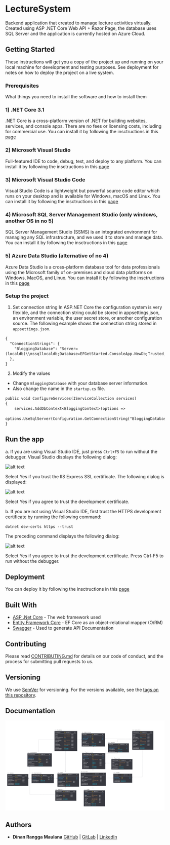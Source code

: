 # LectureSystem
Backend application that created to manage lecture activities virtually. Created using ASP .NET Core Web API + Razor Page, the database uses SQL Server and the application is currently hosted on Azure Cloud.

## Getting Started

These instructions will get you a copy of the project up and running on your local machine for development and testing purposes. See deployment for notes on how to deploy the project on a live system.

### Prerequisites

What things you need to install the software and how to install them

### 1) .NET Core 3.1

.NET Core is a cross-platform version of .NET for building websites, services, and console apps. There are no fees or licensing costs, including for commercial use.
You can install it by following the insctructions in this [page](https://dotnet.microsoft.com/download)

### 2) Microsoft Visual Studio

Full-featured IDE to code, debug, test, and deploy to any platform.
You can install it by following the insctructions in this [page](https://visualstudio.microsoft.com/vs/)

### 3) Microsoft Visual Studio Code

Visual Studio Code is a lightweight but powerful source code editor which runs on your desktop and is available for Windows, macOS and Linux.
You can install it by following the insctructions in this [page](https://code.visualstudio.com/download)

### 4) Microsoft SQL Server Management Studio (only windows, another OS in no 5)

SQL Server Management Studio (SSMS) is an integrated environment for managing any SQL infrastructure, and we used it to store and manage data. 
You can install it by following the insctructions in this [page](https://docs.microsoft.com/en-us/sql/ssms/download-sql-server-management-studio-ssms?view=sql-server-ver15)

### 5) Azure Data Studio (alternative of no 4)

Azure Data Studio is a cross-platform database tool for data professionals using the Microsoft family of on-premises and cloud data platforms on Windows, MacOS, and Linux. 
You can install it by following the insctructions in this [page](https://docs.microsoft.com/en-us/sql/azure-data-studio/what-is?view=sql-server-ver15)

### Setup the project

1) Set connection string
In ASP.NET Core the configuration system is very flexible, and the connection string could be stored in appsettings.json, an environment variable, the user secret store, or another configuration source. 
The following example shows the connection string stored in `appsettings.json`.

```
{
  "ConnectionStrings": {
    "BloggingDatabase": "Server=(localdb)\\mssqllocaldb;Database=EFGetStarted.ConsoleApp.NewDb;Trusted_Connection=True;"
  },
}
```

2) Modify the values
- Change `BloggingDatabase` with your database server information.
- Also change the name in the `startup.cs` file.

```
public void ConfigureServices(IServiceCollection services)
{
    services.AddDbContext<BloggingContext>(options =>
        options.UseSqlServer(Configuration.GetConnectionString("BloggingDatabase")));
}
```

## Run the app
a. If you are using Visual Studio IDE, just press `Ctrl+F5` to run without the debugger.
Visual Studio displays the following dialog:

![alt text](https://docs.microsoft.com/en-us/aspnet/core/getting-started/_static/trustcert.png?view=aspnetcore-3.1)

Select Yes if you trust the IIS Express SSL certificate.
The following dialog is displayed:

![alt text](https://docs.microsoft.com/en-us/aspnet/core/getting-started/_static/cert.png?view=aspnetcore-3.1)

Select Yes if you agree to trust the development certificate.

b. If you are not using Visual Studio IDE, first trust the HTTPS development certificate by running the following command:
```
dotnet dev-certs https --trust
```
The preceding command displays the following dialog:

![alt text](https://docs.microsoft.com/en-us/aspnet/core/getting-started/_static/cert.png?view=aspnetcore-3.1)

Select Yes if you agree to trust the development certificate.
Press Ctrl-F5 to run without the debugger.

## Deployment

You can deploy it by following the insctructions in this [page](https://docs.microsoft.com/en-us/aspnet/core/tutorials/publish-to-azure-webapp-using-vs?view=aspnetcore-3.1)

## Built With

* [ASP .Net Core](https://docs.microsoft.com/en-us/aspnet/core/?view=aspnetcore-3.1) - The web framework used
* [Entity Framework Core](https://docs.microsoft.com/en-us/ef/core/) - EF Core as an object-relational mapper (O/RM)
* [Swagger](https://swagger.io/) - Used to generate API Documentation

## Contributing

Please read [CONTRIBUTING.md](https://gist.github.com/PurpleBooth/b24679402957c63ec426) for details on our code of conduct, and the process for submitting pull requests to us.

## Versioning

We use [SemVer](http://semver.org/) for versioning. For the versions available, see the [tags on this repository](https://github.com/your/project/tags).

## Documentation
![alt text](https://raw.githubusercontent.com/dinanrm/LectureSystem/develop/ALE%20-%20Lecture%20System%2C%20v22.png)

## Authors

* **Dinan Rangga Maulana**
[GitHub](https://github.com/dinanrm) | [GitLab](https://gitlab.com/dinanrm) | [LinkedIn](https://www.linkedin.com/in/dinanrm/) 

